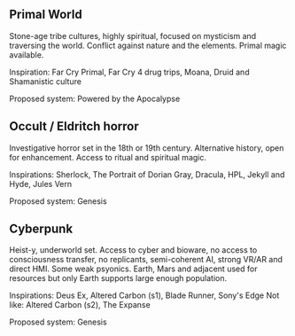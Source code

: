 ## Primal World
Stone-age tribe cultures, highly spiritual, focused on mysticism and traversing the world. Conflict against nature and the elements. Primal magic available. 

Inspiration: Far Cry Primal, Far Cry 4 drug trips, Moana, Druid and Shamanistic culture

Proposed system: Powered by the Apocalypse 

## Occult / Eldritch horror 
Investigative horror set in the 18th or 19th century. Alternative history, open for enhancement. Access to ritual and spiritual magic. 

Inspirations: Sherlock, The Portrait of Dorian Gray, Dracula, HPL, Jekyll and Hyde, Jules Vern

Proposed system: Genesis

## Cyberpunk 
Heist-y, underworld set. Access to cyber and bioware, no access to consciousness transfer, no replicants, semi-coherent AI, strong VR/AR and direct HMI. Some weak psyonics. Earth, Mars and adjacent used for resources but only Earth supports large enough population. 

Inspirations: Deus Ex, Altered Carbon (s1), Blade Runner, Sony's Edge
Not like: Altered Carbon (s2), The Expanse 

Proposed system: Genesis